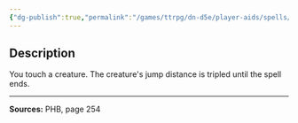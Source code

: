 ```yaml
---
{"dg-publish":true,"permalink":"/games/ttrpg/dn-d5e/player-aids/spells/level-1/jump/","tags":["ttrpg/dnd/5e","verbal","somatic","material","spell"],"noteIcon":""}
---
```



## Description
You touch a creature.
The creature's jump distance is tripled until the spell ends.

---

**Sources:** PHB, page 254

